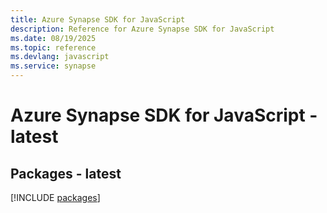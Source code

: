```yaml
---
title: Azure Synapse SDK for JavaScript
description: Reference for Azure Synapse SDK for JavaScript
ms.date: 08/19/2025
ms.topic: reference
ms.devlang: javascript
ms.service: synapse
---
```

# Azure Synapse SDK for JavaScript - latest
## Packages - latest
[!INCLUDE [packages](synapse-index.md)]